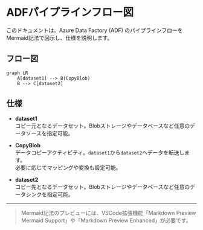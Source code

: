 # ADFパイプラインフロー図

このドキュメントは、Azure Data Factory (ADF) のパイプラインフローをMermaid記法で図示し、仕様を説明します。

## フロー図

```mermaid
graph LR
    A[dataset1] --> B(CopyBlob)
    B --> C[dataset2]
```

## 仕様

- **dataset1**  
  コピー元となるデータセット。Blobストレージやデータベースなど任意のデータソースを指定可能。

- **CopyBlob**  
  データコピーアクティビティ。`dataset1`から`dataset2`へデータを転送します。  
  必要に応じてマッピングや変換も設定可能。

- **dataset2**  
  コピー先となるデータセット。Blobストレージやデータベースなど任意のデータシンクを指定可能。

---

> Mermaid記法のプレビューには、VSCode拡張機能「Markdown Preview Mermaid Support」や「Markdown Preview Enhanced」が必要です。

